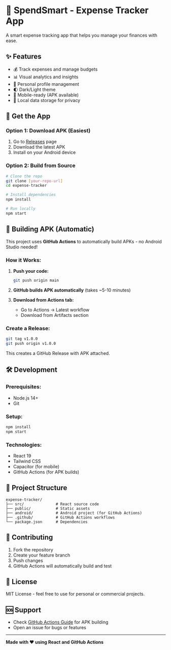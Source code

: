 # 📱 SpendSmart - Expense Tracker App

A smart expense tracking app that helps you manage your finances with ease.

## ✨ Features
- 💰 Track expenses and manage budgets
- 📊 Visual analytics and insights
- 👤 Personal profile management
- 🌓 Dark/Light theme
- 📱 Mobile-ready (APK available)
- 💾 Local data storage for privacy

## 🚀 Get the App

### Option 1: Download APK (Easiest)
1. Go to [Releases](../../releases) page
2. Download the latest APK
3. Install on your Android device

### Option 2: Build from Source
```bash
# Clone the repo
git clone [your-repo-url]
cd expense-tracker

# Install dependencies
npm install

# Run locally
npm start
```

## 📱 Building APK (Automatic)

This project uses **GitHub Actions** to automatically build APKs - no Android Studio needed!

### How it Works:
1. **Push your code:**
   ```bash
   git push origin main
   ```

2. **GitHub builds APK automatically** (takes ~5-10 minutes)

3. **Download from Actions tab:**
   - Go to Actions → Latest workflow
   - Download from Artifacts section

### Create a Release:
```bash
git tag v1.0.0
git push origin v1.0.0
```
This creates a GitHub Release with APK attached.

## 🛠️ Development

### Prerequisites:
- Node.js 14+
- Git

### Setup:
```bash
npm install
npm start
```

### Technologies:
- React 19
- Tailwind CSS
- Capacitor (for mobile)
- GitHub Actions (for APK builds)

## 📂 Project Structure
```
expense-tracker/
├── src/              # React source code
├── public/           # Static assets
├── android/          # Android project (for GitHub Actions)
├── .github/          # GitHub Actions workflows
└── package.json      # Dependencies
```

## 🤝 Contributing
1. Fork the repository
2. Create your feature branch
3. Push changes
4. GitHub Actions will automatically build and test

## 📄 License
MIT License - feel free to use for personal or commercial projects.

## 🆘 Support
- Check [GitHub Actions Guide](GITHUB_ACTIONS_APK_GUIDE.md) for APK building
- Open an issue for bugs or features

---
**Made with ❤️ using React and GitHub Actions**